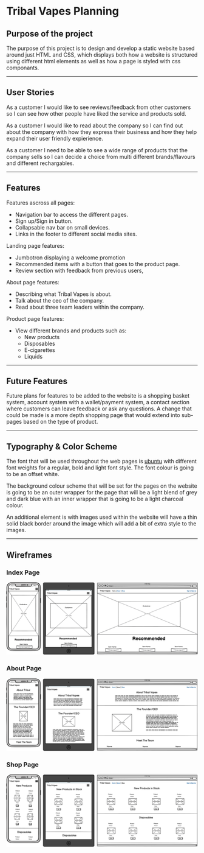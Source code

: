# Tribal Vapes Planning

## Purpose of the project
The purpose of this project is to design and develop a static website based around just HTML and CSS, which displays both how a website is structured using different html elements as well as how a page is styled with css componants.

----
## User Stories
As a customer I would like to see reviews/feedback from other customers so I can see how other people have liked the service and products sold.

As a customer I would like to read about the company so I can find out about the company with how they express their business and how they help expand their user friendly expierience.

As a customer I need to be able to see a wide range of products that the company sells so I can decide a choice from multi different brands/flavours and different rechargables.

----
## Features
Features ascross all pages:
* Navigation bar to access the different pages.
* Sign up/Sign in button.
* Collapsable nav bar on small devices.
* Links in the footer to different social media sites.

Landing page features:
* Jumbotron displaying a welcome promotion
* Recommended items with a button that goes to the product page.
* Review section with feedback from previous users,

About page features:
* Describing what Tribal Vapes is about.
* Talk about the ceo of the company.
* Read about three team leaders within the company.

Product page features:
* View different brands and products such as:
    * New products
    * Disposables
    * E-cigarettes
    * Liquids

----
## Future Features
Future plans for features to be added to the website is a shopping basket system, account system with a wallet/payment system, a contact section where customers can leave feedback or ask any questions. A change that could be made is a more depth shopping page that would extend into sub-pages based on the type of product.

----
## Typography & Color Scheme
The font that will be used throughout the web pages is [ubuntu](https://fonts.google.com/specimen/Ubuntu?query=ubuntu) with different font weights for a regular, bold and light font style. The font colour is going to be an offset white.

The background colour scheme that will be set for the pages on the website is going to be an outer wrapper for the page that will be a light blend of grey and dark blue with an inner wrapper that is going to be a light charcoal colour.

An additional element is with images used within the website will have a thin solid black border around the image which will add a bit of extra style to the images.

----
## Wireframes
### Index Page
![index-page](docx/wireframes/index-page.png)
### About Page
![about-page](docx/wireframes/about-page.png)
### Shop Page
![shop-page](docx/wireframes/shop-page.png)